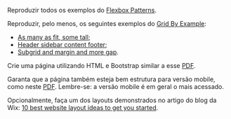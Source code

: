 Reproduzir todos os exemplos do [Flexbox Patterns](https://flexboxpatterns.com/).

Reproduzir, pelo menos, os seguintes exemplos do [Grid By Example](https://gridbyexample.com/examples/):

- [As many as fit, some tall](https://gridbyexample.com/patterns/header-asmany-span-footer/);
- [Header sidebar content footer](https://gridbyexample.com/patterns/header-twocol-footer-space/);
- [Subgrid and margin and more gap](https://gridbyexample.com/examples2/example2-9/).

Crie uma página utilizando HTML e Bootstrap similar a esse [PDF](https://drive.google.com/file/d/1Du3zTmmHEcptl6PucdkKfoDCIWhTgH2P/view).

Garanta que a página também esteja bem estrutura para versão mobile, como neste [PDF](https://drive.google.com/file/d/1ownTEE9K7MUk_lgScWGo5RlI3ZRNNW-S/view). Lembre-se: a versão mobile é em geral o mais acessado.



Opcionalmente, faça um dos layouts demonstrados no artigo do blog da Wix: [10 best website layout ideas to get you started](https://www.wix.com/blog/website-layouts).
